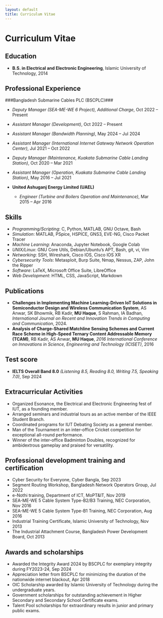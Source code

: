 ```yaml
---
layout: default
title: Curriculum Vitae
---
```


# Curriculum Vitae

## Education

- **B.S. in Electrical and Electronic Engineering**, Islamic University of Technology, 2014

## Professional Experience

  ###Bangladesh Submarine Cables PLC (BSCPLC)###
  - _Deputy Manager (SEA-ME-WE 6 Project), Additional Charge_, Oct 2022 – Present
  - _Assistant Manager (Development)_, Oct 2022 – Present
  - _Assistant Manager (Bandwidth Planning)_, May 2024 – Jul 2024
  - _Assistant Manager (International Internet Gateway Network Operation Center)_, Jul 2021 – Oct 2022
  - _Deputy Manager (Maintenance, Kuakata Submarine Cable Landing Station)_, Oct 2020 – Mar 2021
  - _Assistant Manager (Operation, Kuakata Submarine Cable Landing Station)_, May 2016 – Jul 2021

- **United Ashuganj Energy Limited (UAEL)**
  - _Engineer (Turbine and Boilers Operation and Maintenance)_, Mar 2015 – Apr 2016

## Skills

- _Programming/Scripting_: C, Python, MATLAB, GNU Octave, Bash
- _Simulation_: MATLAB, PSpice, HSPICE, GNS3, EVE-NG, Cisco Packet Tracer
- _Machine Learning_: Anaconda, Jupyter Notebook, Google Colab
- _UNIX/Linux_: GNU Core Utils, Debian/Ubuntu’s APT, Bash, git, vi, Vim
- _Networking_: SSH, Wireshark, Cisco IOS, Cisco IOS XR
- _Cybersecurity Tools_: Metasploit, Burp Suite, Nmap, Nessus, ZAP, John the Ripper
- _Software_: LaTeX, Microsoft Office Suite, LibreOffice
- _Web Development_: HTML, CSS, JavaScript, Markdown

## Publications

- **Challenges in Implementing Machine Learning-Driven IoT Solutions in Semiconductor Design and Wireless Communication System**, AS Anwar, SK Bhowmik, RB Kadir, **MU Haque**, S Rahman, IA Badhan, *International Journal on Recent and Innovation Trends in Computing and Communication*, 2024.
- **Analysis of Charge-Shared Matchline Sensing Schemes and Current Race Scheme in High-Speed Ternary Content Addressable Memory (TCAM)**, RB Kadir, AS Anwar, **MU Haque**, *2016 International Conference on Innovations in Science, Engineering and Technology (ICISET)*, 2016

## Test score

- **IELTS Overall Band 8.0** _(Listening 8.5, Reading 8.0, Writing 7.5, Speaking 7.0)_, Sep 2024

## Extracurricular Activities

- Organized Esonance, the Electrical and Electronic Engineering fest of IUT, as a founding member.
- Arranged seminars and industrial tours as an active member of the IEEE Student Branch.
- Coordinated programs for IUT Debating Society as a general member.
- Man of the Tournament in an inter-office Cricket competition for exceptional all-round performance.
- Winner of the inter-office Badminton Doubles, recognized for ambidextrous gameplay and praised for versatility.

## Professional development training and certification

- Cyber Security for Everyone, Cyber Bangla, Sep 2023
- Segment Routing Workshop, Bangladesh Network Operators Group, Jul 2022
- e-Nothi training, Department of ICT, MoPT&IT, Nov 2019
- SEA-ME-WE 5 Cable System Type-B2/B3 Training, NEC Corporation, Nov 2016
- SEA-ME-WE 5 Cable System Type-B1 Training, NEC Corporation, Aug 2016
- Industrial Training Certificate, Islamic University of Technology, Nov 2013
- The Industrial Attachment Course, Bangladesh Power Development Board, Oct 2013

## Awards and scholarships

- Awarded the Integrity Award 2024 by BSCPLC for exemplary integrity during FY2023-24, Sep 2024
- Appreciation letter from BSCPLC for minimizing the duration of the nationwide internet blackout, Apr 2018
- OIC Scholarship awarded by Islamic University of Technology during the undergraduate years.
- Government scholarships for outstanding achievement in Higher Secondary and Secondary School Certificate exams.
- Talent Pool scholarships for extraordinary results in junior and primary public exams. 